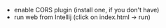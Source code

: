 * enable CORS plugin (install one, if you don't have)
* run web from Intellij (click on index.html -> run)

